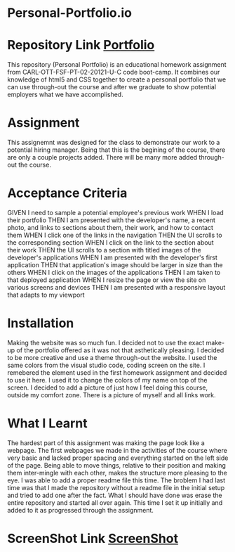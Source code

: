 # Personal-Portfolio.io

# Repository Link <a href="https://github.com/NathanWichmann/Personal-Portfolio.io"> Portfolio</a>

This repository (Personal Portfolio) is an educational homework assignment from CARL-OTT-FSF-PT-02-20121-U-C code boot-camp. It combines our knowledge of 
html5 and CSS together to create a personal portfolio that we can use through-out the course and after we graduate to show potential employers what we have 
accomplished. 

# Assignment
This assignemnt was designed for the class to demonstrate our work to a potential hiring manager. Being that this is the begining of the course, there are only a couple 
projects added. There will be many more added through-out the course.

# Acceptance Criteria 
<copied from the homework assignment directly>
GIVEN I need to sample a potential employee's previous work
WHEN I load their portfolio
THEN I am presented with the developer's name, a recent photo, and links to sections about them, their work, and how to contact them
WHEN I click one of the links in the navigation
THEN the UI scrolls to the corresponding section
WHEN I click on the link to the section about their work
THEN the UI scrolls to a section with titled images of the developer's applications
WHEN I am presented with the developer's first application
THEN that application's image should be larger in size than the others
WHEN I click on the images of the applications
THEN I am taken to that deployed application
WHEN I resize the page or view the site on various screens and devices
THEN I am presented with a responsive layout that adapts to my viewport

# Installation 
Making the website was so much fun. I decided not to use the exact make-up of the portfolio offered as it was not that asthetically pleasing.
I decided to be more creative and use a theme through-out the website. I used the same colors from the visual studio code, coding screen on the site. 
I remebered the <span> element used in the first homework assignment and decided to use it here. I used it to change the colors of my name on 
top of the screen. I decided to add a picture of just how I feel doing this course, outside my comfort zone. There is a picture of myself and all links work. 



# What I Learnt 
The hardest part of this assignment was making the page look like a webpage. The first webpages we made in the activities of the course where 
very basic and lacked proper spacing and everything started on the left side of the page. Being able to move things, relative to their position and making them
inter-mingle with each other, makes the structure more pleasing to the eye. 
I was able to add a proper readme file this time. The broblem I had last time was that I made the repository without a readme file in the initial setup and 
tried to add one after the fact. What I should have done was erase the entire repository and started all over again. This time I set it up initially and 
added to it as progressed through the assignment. 

# ScreenShot Link <a href="https://github.com/NathanWichmann/Personal-Portfolio.io/blob/main/Screenshot%20(7).png"> ScreenShot</a> 







